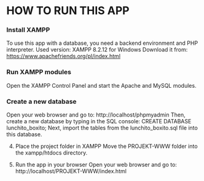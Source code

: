# HOW TO RUN THIS APP
### Install XAMPP
To use this app with a database, you need a backend environment and PHP interpreter.
Used version: XAMPP 8.2.12 for Windows
Download it from: https://www.apachefriends.org/pl/index.html

### Run XAMPP modules
Open the XAMPP Control Panel and start the Apache and MySQL modules.

### Create a new database
Open your web browser and go to: http://localhost/phpmyadmin
Then, create a new database by typing in the SQL console: CREATE DATABASE lunchito_boxito;
Next, import the tables from the lunchito_boxito.sql file into this database.

4. Place the project folder in XAMPP
Move the PROJEKT-WWW folder into the xampp/htdocs directory.

5. Run the app in your browser
Open your web browser and go to:
http://localhost/PROJEKT-WWW/index.html